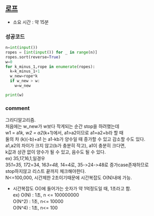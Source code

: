 ## [로프](https://www.acmicpc.net/problem/2217)
* 소요 시간 : 약 15분

### 성공코드
```python
n=int(input())
ropes = [int(input()) for _ in range(n)]
ropes.sort(reverse=True)
w=0
for k_minus_1,rope in enumerate(ropes):
  k=k_minus_1+1
  w_new=rope*k
  if w_new > w:
    w=w_new

print(w)
```

### comment 

>>
  그리디알고리즘.  
  처음에는 w_new가 w보다 작게되는 순간 stop을 하려했는데     
  w1 = a1*k, w2 = a2*(k+1)에서, a1>a2이므로 a1=a2+b라 할 때     
  둘의 차 (k)(-b)+a1 는 a1-kb가 양수일 때 증가할 수 있고 감소할 수도 있다.    
  a1,a2의 차이가 크지 않고(b가 충분히 작고), a1이 충분히 크다면,   
  k값과 상관 없이 양수가 될 수 있고, 음수도 될 수 있다.    
  ex) 35,17,16,1,일경우    
  35*1=35, 17*2=34, 16*3=48, 1*4=4로, 35->24->48로 증가case존재하므로     
  stop하지않고 리스트 끝까지 체크해야한다.    
  N<=100,000, 시간제한 2초이기때문에 시간복잡도 O(N)내에 가능.  
  * 시간복잡도
  O()에 들어가는 숫자가 약 1억정도일 때, 1초라고 함.  
  ex) O(N) : 1초, n <= 100000000  
      O(N^2) : 1초, n<= 10000  
      O(N^4) : 1초, n<= 100  
    





###
